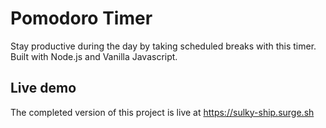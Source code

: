 # Pomodoro Timer

Stay productive during the day by taking scheduled breaks with this timer. Built with Node.js and Vanilla Javascript. 

## Live demo

The completed version of this project is live at
https://sulky-ship.surge.sh
